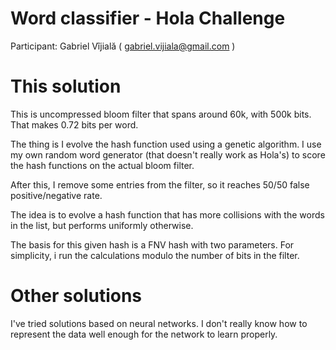 # Word classifier - Hola Challenge

Participant: Gabriel Vîjială
( gabriel.vijiala@gmail.com )

# This solution

This is uncompressed bloom filter that spans
around 60k, with 500k bits. That makes 0.72 bits
per word.

The thing is I evolve the hash function used
using a genetic algorithm. I use my own random
word generator (that doesn't really work as Hola's)
to score the hash functions on the actual bloom
filter.

After this, I remove some entries from the filter,
so it reaches 50/50 false positive/negative rate.

The idea is to evolve a hash function that has
more collisions with the words in the list,
but performs uniformly otherwise.

The basis for this given hash is a FNV hash
with two parameters. For simplicity, i run the
calculations modulo the number of bits in the
filter.


# Other solutions

I've tried solutions based on neural networks.
I don't really know how to represent the data
well enough for the network to learn properly.
